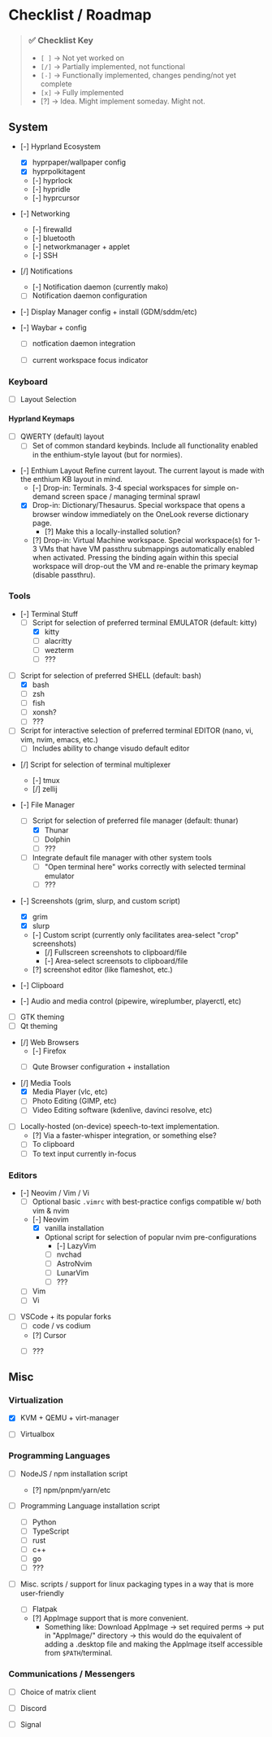 
# Checklist / Roadmap

> ### ✅ Checklist Key
>
> - `[ ]` -> Not yet worked on
> - `[/]` -> Partially implemented, not functional
> - `[-]` -> Functionally implemented, changes pending/not yet complete
> - `[x]` -> Fully implemented
> - [?] -> Idea. Might implement someday. Might not.
>

## System

- [-] Hyprland Ecosystem
    - [x] hyprpaper/wallpaper config
    - [x] hyprpolkitagent
    - [-] hyprlock
    - [-] hypridle
    - [-] hyprcursor

- [-] Networking
    - [-] firewalld
    - [-] bluetooth
    - [-] networkmanager + applet
    - [-] SSH

- [/] Notifications
    - [-] Notification daemon (currently mako)
    - [ ] Notification daemon configuration

- [-] Display Manager config + install (GDM/sddm/etc)

- [-] Waybar + config
  - [ ] notfication daemon integration
  - [ ] current workspace focus indicator


### Keyboard

- [ ] Layout Selection

#### Hyprland Keymaps

- [ ] QWERTY (default) layout
  - [ ] Set of common standard keybinds. Include all functionality enabled in the enthium-style layout (but for normies).

- [-] Enthium Layout
Refine current layout. The current layout is made with the enthium KB layout in mind.
  - [-] Drop-in: Terminals. 3-4 special workspaces for simple on-demand screen space / managing terminal sprawl
  - [x] Drop-in: Dictionary/Thesaurus. Special workspace that opens a browser window immediately on the OneLook reverse dictionary page.
    - [?] Make this a locally-installed solution?
  - [?] Drop-in: Virtual Machine workspace. Special workspace(s) for 1-3 VMs that have VM passthru submappings automatically enabled when activated. Pressing the binding again within this special workspace will drop-out the VM and re-enable the primary keymap (disable passthru).


### Tools
- [-] Terminal Stuff
  - [ ] Script for selection of preferred terminal EMULATOR (default: kitty)
    - [x] kitty
    - [ ] alacritty
    - [ ] wezterm
    - [ ] ???
 - [ ] Script for selection of preferred SHELL (default: bash)
    - [x] bash
    - [ ] zsh
    - [ ] fish
    - [ ] xonsh?
    - [ ] ???
  - [ ] Script for interactive selection of preferred terminal EDITOR (nano, vi, vim, nvim, emacs, etc.)
    - [ ] Includes ability to change visudo default editor
  - [/] Script for selection of terminal multiplexer
    - [-] tmux
    - [/] zellij

- [-] File Manager
  - [ ] Script for selection of preferred file manager (default: thunar)
    - [x] Thunar
    - [ ] Dolphin
    - [ ] ???
  - [ ] Integrate default file manager with other system tools
    - [ ] "Open terminal here" works correctly with selected terminal emulator
    - [ ] ???

- [-] Screenshots (grim, slurp, and custom script)
  - [x] grim
  - [x] slurp
  - [-] Custom script (currently only facilitates area-select "crop" screenshots)
    - [/] Fullscreen screenshots to clipboard/file
    - [-] Area-select screensots to clipboard/file
  - [?] screenshot editor (like flameshot, etc.)
  
- [-] Clipboard
- [-] Audio and media control (pipewire, wireplumber, playerctl, etc)
- [ ] GTK theming
- [ ] Qt theming

- [/] Web Browsers
  - [-] Firefox
  - [ ] Qute Browser configuration + installation


- [/] Media Tools
  - [x] Media Player (vlc, etc)
  - [ ] Photo Editing (GIMP, etc)
  - [ ] Video Editing software (kdenlive, davinci resolve, etc)

- [ ] Locally-hosted (on-device) speech-to-text implementation.
  - [?] Via a faster-whisper integration, or something else?
  - [ ] To clipboard
  - [ ] To text input currently in-focus

### Editors

- [-] Neovim / Vim / Vi
  - [ ] Optional basic `.vimrc` with best-practice configs compatible w/ both vim & nvim
  - [-] Neovim
    - [x] vanilla installation
    - Optional script for selection of popular nvim pre-configurations
      - [-] LazyVim
      - [ ] nvchad
      - [ ] AstroNvim
      - [ ] LunarVim
      - [ ] ???
  - [ ] Vim
  - [ ] Vi

- [ ] VSCode + its popular forks
  - [ ] code / vs codium
  - [?] Cursor
  - [ ] ???


## Misc

### Virtualization

- [x] KVM + QEMU + virt-manager
- [ ] Virtualbox


### Programming Languages

- [ ] NodeJS / npm installation script
  - [?] npm/pnpm/yarn/etc

- [ ] Programming Language installation script
  - [ ] Python
  - [ ] TypeScript
  - [ ] rust
  - [ ] c++
  - [ ] go
  - [ ] ???

- [ ] Misc. scripts / support for linux packaging types in a way that is more user-friendly
  - [ ] Flatpak
  - [?] AppImage support that is more convenient.
    - Something like: Download AppImage -> set required perms -> put in "AppImage/" directory -> this would do the equivalent of adding a .desktop file and making the AppImage itself accessible from `$PATH`/terminal.

### Communications / Messengers

- [ ] Choice of matrix client
- [ ] Discord
- [ ] Signal

